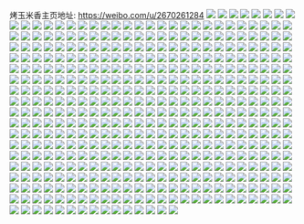 烤玉米香主页地址: https://weibo.com/u/2670261284 
![](https://wx4.sinaimg.cn/mw2000/9f28f424gy1h91xjhv2anj21o02c01ky.jpg) 
![](https://wx4.sinaimg.cn/mw2000/9f28f424gy1h91xjtve6gj20tc134k78.jpg) 
![](https://wx4.sinaimg.cn/mw2000/9f28f424gy1h91xjflfbbj220q2oz7wj.jpg) 
![](https://wx4.sinaimg.cn/mw2000/9f28f424gy1h91xjns1u1j22c0340kjo.jpg) 
![](https://wx4.sinaimg.cn/mw2000/9f28f424gy1h91xk1id2bj22c0340e84.jpg) 
![](https://wx4.sinaimg.cn/mw2000/9f28f424gy1h91xjp91dmj220u2p54qq.jpg) 
![](https://wx4.sinaimg.cn/mw2000/9f28f424gy1h91xjsb0yuj21xp2kye82.jpg) 
![](https://wx4.sinaimg.cn/mw2000/9f28f424gy1h91xjt96psj21n026oe7f.jpg) 
![](https://wx4.sinaimg.cn/mw2000/9f28f424gy1h8n9kxppz9j21yr2y4qv5.jpg) 
![](https://wx4.sinaimg.cn/mw2000/9f28f424gy1h8n9kyua1nj224836c4qq.jpg) 
![](https://wx4.sinaimg.cn/mw2000/9f28f424gy1h8n9l1cjd0j21zr2znqv5.jpg) 
![](https://wx4.sinaimg.cn/mw2000/9f28f424gy1h8n9lysbnnj21zv2zs7wh.jpg) 
![](https://wx4.sinaimg.cn/mw2000/9f28f424gy1h8lybh0qdfj22c0340npf.jpg) 
![](https://wx4.sinaimg.cn/mw2000/9f28f424gy1h8lybo6vigj22zg28lx6r.jpg) 
![](https://wx4.sinaimg.cn/mw2000/9f28f424gy1h8lybmi1a2j22ss23ku0y.jpg) 
![](https://wx4.sinaimg.cn/mw2000/9f28f424gy1h8lybfknlaj22c0340e83.jpg) 
![](https://wx4.sinaimg.cn/mw2000/9f28f424gy1h8lybsr9u3j22c03401l0.jpg) 
![](https://wx4.sinaimg.cn/mw2000/9f28f424gy1h8lybqvx85j21sc2dse82.jpg) 
![](https://wx4.sinaimg.cn/mw2000/9f28f424gy1h8lybl8lzej22c0340e83.jpg) 
![](https://wx4.sinaimg.cn/mw2000/9f28f424gy1h8ly7qz1h1j22c0340npe.jpg) 
![](https://wx4.sinaimg.cn/mw2000/9f28f424gy1h8l0x5le3qj22462tke82.jpg) 
![](https://wx4.sinaimg.cn/mw2000/9f28f424gy1h8l0xa3p9wj22c03404qr.jpg) 
![](https://wx4.sinaimg.cn/mw2000/9f28f424gy1h8l0xdxd3vj22b632w1kz.jpg) 
![](https://wx4.sinaimg.cn/mw2000/9f28f424gy1h8l0xfngthj22v01lyb29.jpg) 
![](https://wx4.sinaimg.cn/mw2000/9f28f424gy1h8l0xpfxhjj22802yob2c.jpg) 
![](https://wx4.sinaimg.cn/mw2000/9f28f424gy1h8l0xvnlxhj227g2xyu0z.jpg) 
![](https://wx4.sinaimg.cn/mw2000/9f28f424gy1h8l0x2xcelj22802yonpg.jpg) 
![](https://wx4.sinaimg.cn/mw2000/9f28f424gy1h80dsbp7kvj224836c7wi.jpg) 
![](https://wx4.sinaimg.cn/mw2000/9f28f424gy1h80dsvuh1nj234v4pbnpg.jpg) 
![](https://wx4.sinaimg.cn/mw2000/9f28f424gy1h80dsrdj8xj22c02c01ky.jpg) 
![](https://wx4.sinaimg.cn/mw2000/9f28f424gy1h7y3mo0ug2j22c03407wn.jpg) 
![](https://wx4.sinaimg.cn/mw2000/9f28f424gy1h7y3mrrq2qj22c0340u0z.jpg) 
![](https://wx4.sinaimg.cn/mw2000/9f28f424gy1h7y3mdvf6tj22c0340kjn.jpg) 
![](https://wx4.sinaimg.cn/mw2000/9f28f424gy1h7y3m9ma2pj22c0340kjq.jpg) 
![](https://wx4.sinaimg.cn/mw2000/9f28f424gy1h7y3m6zi9kj224836ckjl.jpg) 
![](https://wx4.sinaimg.cn/mw2000/9f28f424gy1h7y3mhmgj2j22c0340kjp.jpg) 
![](https://wx4.sinaimg.cn/mw2000/9f28f424gy1h7y3mb0hc1j224836ckjl.jpg) 
![](https://wx4.sinaimg.cn/mw2000/9f28f424gy1h7y3nbeydyj22c03404qu.jpg) 
![](https://wx4.sinaimg.cn/mw2000/9f28f424gy1h7y3m5298vj224836c1is.jpg) 
![](https://wx4.sinaimg.cn/mw2000/9f28f424ly1h7c2odvunij21iy2197wh.jpg) 
![](https://wx4.sinaimg.cn/mw2000/9f28f424ly1h7c2otfkjqj22c0340u11.jpg) 
![](https://wx4.sinaimg.cn/mw2000/9f28f424ly1h7c2pnjltsj225p2vmx6p.jpg) 
![](https://wx4.sinaimg.cn/mw2000/9f28f424ly1h7c2ogu22fj21xl2ksu0x.jpg) 
![](https://wx4.sinaimg.cn/mw2000/9f28f424ly1h7c2pa2sshj22c03404qu.jpg) 
![](https://wx4.sinaimg.cn/mw2000/9f28f424ly1h7c2ow6kwxj21o528y4qp.jpg) 
![](https://wx4.sinaimg.cn/mw2000/9f28f424ly1h7c2pcuudoj21p829mb29.jpg) 
![](https://wx4.sinaimg.cn/mw2000/9f28f424gy1h7agrz4h5oj23402c0npe.jpg) 
![](https://wx4.sinaimg.cn/mw2000/9f28f424gy1h72oghbqrkj20sy0sywkq.jpg) 
![](https://wx4.sinaimg.cn/mw2000/9f28f424gy1h72ofkf68bj22c03407wh.jpg) 
![](https://wx4.sinaimg.cn/mw2000/9f28f424gy1h70gjnijvij22c0340kjo.jpg) 
![](https://wx4.sinaimg.cn/mw2000/9f28f424gy1h70gjkb67sj22442tikjl.jpg) 
![](https://wx4.sinaimg.cn/mw2000/9f28f424gy1h70gjjbe21j22c0340e83.jpg) 
![](https://wx4.sinaimg.cn/mw2000/9f28f424gy1h6xr92i0ifj221j2q17wh.jpg) 
![](https://wx4.sinaimg.cn/mw2000/9f28f424gy1h6xr9501r9j22c03404qq.jpg) 
![](https://wx4.sinaimg.cn/mw2000/9f28f424gy1h6xr9fgjxdj218h1n87vf.jpg) 
![](https://wx4.sinaimg.cn/mw2000/9f28f424gy1h6xr9ectp2j218h1n8x6p.jpg) 
![](https://wx4.sinaimg.cn/mw2000/9f28f424gy1h6xr98ptu9j22c0340npd.jpg) 
![](https://wx4.sinaimg.cn/mw2000/9f28f424gy1h6xr9c4o3xj22c0340hdu.jpg) 
![](https://wx4.sinaimg.cn/mw2000/9f28f424gy1h6xr9ah1snj22c0340kjm.jpg) 
![](https://wx4.sinaimg.cn/mw2000/9f28f424gy1h6xr96x86tj22c03407wj.jpg) 
![](https://wx4.sinaimg.cn/mw2000/9f28f424gy1h6wwvzirfrj22c0340x6r.jpg) 
![](https://wx4.sinaimg.cn/mw2000/9f28f424gy1h6www214hzj22c03404qs.jpg) 
![](https://wx4.sinaimg.cn/mw2000/9f28f424gy1h6wwwbgquvj224l2u4qv8.jpg) 
![](https://wx4.sinaimg.cn/mw2000/9f28f424gy1h6wwwmkcswj22c0340b29.jpg) 
![](https://wx4.sinaimg.cn/mw2000/9f28f424gy1h6wwwq2uzzj22c0340hdv.jpg) 
![](https://wx4.sinaimg.cn/mw2000/9f28f424gy1h6wwwklm31j215o1qi1ja.jpg) 
![](https://wx4.sinaimg.cn/mw2000/9f28f424gy1h6w073r4rij22c02c0npd.jpg) 
![](https://wx4.sinaimg.cn/mw2000/9f28f424gy1h6w071r18pj21xr1xr1kx.jpg) 
![](https://wx4.sinaimg.cn/mw2000/9f28f424gy1h6omvx7xp9j22c03407wj.jpg) 
![](https://wx4.sinaimg.cn/mw2000/9f28f424gy1h6omunzlk4j22c0340x6q.jpg) 
![](https://wx4.sinaimg.cn/mw2000/9f28f424gy1h6omvvleafj22c03407wi.jpg) 
![](https://wx4.sinaimg.cn/mw2000/9f28f424gy1h6omukr12kj21nf2b6kjl.jpg) 
![](https://wx4.sinaimg.cn/mw2000/9f28f424gy1h6omup1ne6j23402c0x6p.jpg) 
![](https://wx4.sinaimg.cn/mw2000/9f28f424gy1h6omuml1okj21o0280e82.jpg) 
![](https://wx4.sinaimg.cn/mw2000/9f28f424gy1h6omvzhu3aj22c0340b2d.jpg) 
![](https://wx4.sinaimg.cn/mw2000/9f28f424gy1h6omw2bmgcj22c0340hdv.jpg) 
![](https://wx4.sinaimg.cn/mw2000/9f28f424gy1h6omxlswctj22c0340qv5.jpg) 
![](https://wx4.sinaimg.cn/mw2000/9f28f424gy1h6olyjgkppj22c03404qq.jpg) 
![](https://wx4.sinaimg.cn/mw2000/9f28f424gy1h6olykmynsj23402c0x6p.jpg) 
![](https://wx4.sinaimg.cn/mw2000/9f28f424gy1h6olzhpmjmj22c034047z.jpg) 
![](https://wx4.sinaimg.cn/mw2000/9f28f424gy1h6olysymr0j22c0340b29.jpg) 
![](https://wx4.sinaimg.cn/mw2000/9f28f424gy1h6olyxkltqj23402c0x6r.jpg) 
![](https://wx4.sinaimg.cn/mw2000/9f28f424gy1h6olylora5j22og1sg7wh.jpg) 
![](https://wx4.sinaimg.cn/mw2000/9f28f424gy1h6olzdqi8aj22c0340duq.jpg) 
![](https://wx4.sinaimg.cn/mw2000/9f28f424gy1h6olz50iuzj22c0340kjm.jpg) 
![](https://wx4.sinaimg.cn/mw2000/9f28f424gy1h6om01836lj22c0340npd.jpg) 
![](https://wx4.sinaimg.cn/mw2000/9f28f424gy1h6olyzzktbj22c0340npe.jpg) 
![](https://wx4.sinaimg.cn/mw2000/9f28f424gy1h6olz76jtkj22c0340kjm.jpg) 
![](https://wx4.sinaimg.cn/mw2000/9f28f424gy1h6olz9cp6zj22c0340u0y.jpg) 
![](https://wx4.sinaimg.cn/mw2000/9f28f424gy1h6olyi5xarj22pj20anpd.jpg) 
![](https://wx4.sinaimg.cn/mw2000/9f28f424gy1h6olz2oj2oj22c0340kjm.jpg) 
![](https://wx4.sinaimg.cn/mw2000/9f28f424gy1h6olzbkmx8j22c0340npe.jpg) 
![](https://wx4.sinaimg.cn/mw2000/9f28f424gy1h6olzfik5ij21sc2ds4hw.jpg) 
![](https://wx4.sinaimg.cn/mw2000/9f28f424gy1h6ojnqakd8j224s2udnpe.jpg) 
![](https://wx4.sinaimg.cn/mw2000/9f28f424gy1h6ojno2cpzj22c0340kjm.jpg) 
![](https://wx4.sinaimg.cn/mw2000/9f28f424gy1h6ojnsi6rtj22c0340qv6.jpg) 
![](https://wx4.sinaimg.cn/mw2000/9f28f424gy1h6ojnuoymij22c0340npd.jpg) 
![](https://wx4.sinaimg.cn/mw2000/9f28f424gy1h6ofhuqf2xj22c0340e85.jpg) 
![](https://wx4.sinaimg.cn/mw2000/9f28f424gy1h6ofhxo9fwj22c0340e85.jpg) 
![](https://wx4.sinaimg.cn/mw2000/9f28f424gy1h6ofhzj99gj22012o17wk.jpg) 
![](https://wx4.sinaimg.cn/mw2000/9f28f424gy1h6ofhrh5igj21ok28qhdu.jpg) 
![](https://wx4.sinaimg.cn/mw2000/9f28f424gy1h6ofhgqjugj2295307nmu.jpg) 
![](https://wx4.sinaimg.cn/mw2000/9f28f424gy1h6ofhdzo9mj21ry1rywr4.jpg) 
![](https://wx4.sinaimg.cn/mw2000/9f28f424gy1h6ofhjjh4jj22na1x8qv6.jpg) 
![](https://wx4.sinaimg.cn/mw2000/9f28f424gy1h6ofhmnentj22c0340npf.jpg) 
![](https://wx4.sinaimg.cn/mw2000/9f28f424gy1h6ofhpjbyvj22c0340b2b.jpg) 
![](https://wx4.sinaimg.cn/mw2000/9f28f424gy1h6mfbob0z2j22c0340e85.jpg) 
![](https://wx4.sinaimg.cn/mw2000/9f28f424gy1h6mfbxvwrtj22312s1nlw.jpg) 
![](https://wx4.sinaimg.cn/mw2000/9f28f424gy1h6mfbw2izoj22362s8qv6.jpg) 
![](https://wx4.sinaimg.cn/mw2000/9f28f424gy1h6mfc7snk0j22c0340b2b.jpg) 
![](https://wx4.sinaimg.cn/mw2000/9f28f424gy1h6mfcifro2j21ya2lqe81.jpg) 
![](https://wx4.sinaimg.cn/mw2000/9f28f424gy1h6mfbjygrbj22c0340hdt.jpg) 
![](https://wx4.sinaimg.cn/mw2000/9f28f424gy1h6mfcg1q1lj21qk2begs3.jpg) 
![](https://wx4.sinaimg.cn/mw2000/9f28f424gy1h6mfc11uqsj22c0340npd.jpg) 
![](https://wx4.sinaimg.cn/mw2000/9f28f424gy1h6mfbr7tv1j22c03407wj.jpg) 
![](https://wx4.sinaimg.cn/mw2000/9f28f424gy1h6mfc97pbcj21mq26a1c1.jpg) 
![](https://wx4.sinaimg.cn/mw2000/9f28f424gy1h6mfbu3d11j22c0340npf.jpg) 
![](https://wx4.sinaimg.cn/mw2000/9f28f424gy1h6mfc4ezvvj22c0340b2c.jpg) 
![](https://wx4.sinaimg.cn/mw2000/9f28f424gy1h6mfcelwkqj22c0340hdw.jpg) 
![](https://wx4.sinaimg.cn/mw2000/9f28f424gy1h5eukhkij6j22c0340qv7.jpg) 
![](https://wx4.sinaimg.cn/mw2000/9f28f424gy1h5eukb0dt7j22c02c0npe.jpg) 
![](https://wx4.sinaimg.cn/mw2000/9f28f424gy1h5eukfsrwqj22c0340npg.jpg) 
![](https://wx4.sinaimg.cn/mw2000/9f28f424gy1h5eukc84a4j22c0340x6p.jpg) 
![](https://wx4.sinaimg.cn/mw2000/9f28f424gy1h5eukjgdibj22c0340b2c.jpg) 
![](https://wx4.sinaimg.cn/mw2000/9f28f424gy1h5eukpj5mzj215o1qix44.jpg) 
![](https://wx4.sinaimg.cn/mw2000/9f28f424gy1h52vto8kmlj20zz0zzk9i.jpg) 
![](https://wx4.sinaimg.cn/mw2000/9f28f424gy1h52vtplxgnj20t70t7dva.jpg) 
![](https://wx4.sinaimg.cn/mw2000/9f28f424gy1h52vu0zxpdj20sn0snwsc.jpg) 
![](https://wx4.sinaimg.cn/mw2000/9f28f424gy1h52vtmzdvqj20sb0sbjyt.jpg) 
![](https://wx4.sinaimg.cn/mw2000/9f28f424gy1h52vtqr8pcj20t20t2ti0.jpg) 
![](https://wx4.sinaimg.cn/mw2000/9f28f424gy1h52vts0n0zj20sj0sj4ax.jpg) 
![](https://wx4.sinaimg.cn/mw2000/9f28f424gy1h52vttagioj20td0td4dj.jpg) 
![](https://wx4.sinaimg.cn/mw2000/9f28f424gy1h52vtud6nvj20t50t5qi1.jpg) 
![](https://wx4.sinaimg.cn/mw2000/9f28f424gy1h52vtvks0tj20sm0smtgl.jpg) 
![](https://wx4.sinaimg.cn/mw2000/9f28f424gy1h52vtxb1daj20sq0sq4c9.jpg) 
![](https://wx4.sinaimg.cn/mw2000/9f28f424gy1h52vty9g8rj20s10s1qbx.jpg) 
![](https://wx4.sinaimg.cn/mw2000/9f28f424gy1h52vtziw1lj20tc0tcwph.jpg) 
![](https://wx4.sinaimg.cn/mw2000/9f28f424gy1h52vu283elj20s80s8477.jpg) 
![](https://wx4.sinaimg.cn/mw2000/9f28f424gy1h52vuczs3qj20mi0mijyn.jpg) 
![](https://wx4.sinaimg.cn/mw2000/9f28f424gy1h40whhnr0hj21o02804qr.jpg) 
![](https://wx4.sinaimg.cn/mw2000/9f28f424gy1h3lp7vqrewj22c0340npe.jpg) 
![](https://wx4.sinaimg.cn/mw2000/9f28f424gy1h3lp7t16ykj22c0340e82.jpg) 
![](https://wx4.sinaimg.cn/mw2000/9f28f424gy1h3lp7rpwjxj22c0340b2a.jpg) 
![](https://wx4.sinaimg.cn/mw2000/9f28f424gy1h3lp7u522sj22c0340x6p.jpg) 
![](https://wx4.sinaimg.cn/mw2000/9f28f424gy1h3g8v35vsrj22c0340qv9.jpg) 
![](https://wx4.sinaimg.cn/mw2000/9f28f424gy1h3g8v0hfl0j22c02c07wi.jpg) 
![](https://wx4.sinaimg.cn/mw2000/9f28f424gy1h3g8v579etj22c02c0qv6.jpg) 
![](https://wx4.sinaimg.cn/mw2000/9f28f424gy1h39clf1y8uj22c0340b2a.jpg) 
![](https://wx4.sinaimg.cn/mw2000/9f28f424gy1h39clhdwyzj22c03407wi.jpg) 
![](https://wx4.sinaimg.cn/mw2000/9f28f424gy1h39cljss2bj22c03407wi.jpg) 
![](https://wx4.sinaimg.cn/mw2000/9f28f424gy1h39clfuz6zj23402c0kjl.jpg) 
![](https://wx4.sinaimg.cn/mw2000/9f28f424gy1h39cle0y5qj22c0340b29.jpg) 
![](https://wx4.sinaimg.cn/mw2000/9f28f424gy1h39cll8s2pj222o340b29.jpg) 
![](https://wx4.sinaimg.cn/mw2000/9f28f424gy1h36yclasjcj21vk2i2qv5.jpg) 
![](https://wx4.sinaimg.cn/mw2000/9f28f424gy1h36yd7f61zj22c0340u0x.jpg) 
![](https://wx4.sinaimg.cn/mw2000/9f28f424gy1h36y9fefwkj22c033v7wj.jpg) 
![](https://wx4.sinaimg.cn/mw2000/9f28f424gy1h34kevmus2j21o0280npd.jpg) 
![](https://wx4.sinaimg.cn/mw2000/9f28f424gy1h34kndi0toj21o01o0hdt.jpg) 
![](https://wx4.sinaimg.cn/mw2000/9f28f424gy1h34kdsaqmvj22c0340qv9.jpg) 
![](https://wx4.sinaimg.cn/mw2000/9f28f424gy1h2u441gilvj21810osgvz.jpg) 
![](https://wx4.sinaimg.cn/mw2000/9f28f424gy1h2u465ytbrj20qv0qvk0c.jpg) 
![](https://wx4.sinaimg.cn/mw2000/9f28f424gy1h2u466p33nj20tj13endp.jpg) 
![](https://wx4.sinaimg.cn/mw2000/9f28f424gy1h2u465h8knj20m60tkqb7.jpg) 
![](https://wx4.sinaimg.cn/mw2000/9f28f424gy1h2u4676nwqj20si1214bf.jpg) 
![](https://wx4.sinaimg.cn/mw2000/9f28f424gy1h2u467sycdj20tp0tpn46.jpg) 
![](https://wx4.sinaimg.cn/mw2000/9f28f424gy1h2u447d0edj22c03407wh.jpg) 
![](https://wx4.sinaimg.cn/mw2000/9f28f424gy1h2u468bijoj20pz0pz481.jpg) 
![](https://wx4.sinaimg.cn/mw2000/9f28f424gy1h2u46zn6y6j22c02c01ky.jpg) 
![](https://wx4.sinaimg.cn/mw2000/9f28f424gy1h2mtixtvimj22c03401kz.jpg) 
![](https://wx4.sinaimg.cn/mw2000/9f28f424gy1h2mtivz1l4j22c03404qq.jpg) 
![](https://wx4.sinaimg.cn/mw2000/9f28f424gy1h2mtiz7795j22c0340b2a.jpg) 
![](https://wx4.sinaimg.cn/mw2000/9f28f424gy1h2mtj03p6tj22c0340b29.jpg) 
![](https://wx4.sinaimg.cn/mw2000/9f28f424gy1h2mtj3ku53j20m20tfdko.jpg) 
![](https://wx4.sinaimg.cn/mw2000/9f28f424gy1h2mtkgzul9j21tt2frhdt.jpg) 
![](https://wx4.sinaimg.cn/mw2000/9f28f424gy1h1xvuh4he3j20lm0lmtfw.jpg) 
![](https://wx4.sinaimg.cn/mw2000/9f28f424gy1h1viiizxsmj22c03404qt.jpg) 
![](https://wx4.sinaimg.cn/mw2000/9f28f424gy1h1viivl1xhj20u00u0q53.jpg) 
![](https://wx4.sinaimg.cn/mw2000/9f28f424gy1h1tb2xijqwj20tm0tm7hn.jpg) 
![](https://wx4.sinaimg.cn/mw2000/9f28f424gy1h1tb2ws126j20sv0sv15q.jpg) 
![](https://wx4.sinaimg.cn/mw2000/9f28f424gy1h1tb2y9qbkj20sz0sznca.jpg) 
![](https://wx4.sinaimg.cn/mw2000/9f28f424gy1h1jrrab7jlj22c03407wl.jpg) 
![](https://wx4.sinaimg.cn/mw2000/9f28f424gy1h1jrrcvderj22c0340x6t.jpg) 
![](https://wx4.sinaimg.cn/mw2000/9f28f424gy1h1amchxyn3j22c0340hdt.jpg) 
![](https://wx4.sinaimg.cn/mw2000/9f28f424ly1h08c1qbljxj20tu0tuh45.jpg) 
![](https://wx4.sinaimg.cn/mw2000/9f28f424ly1gzlbi1qw6pj20wi0win05.jpg) 
![](https://wx4.sinaimg.cn/mw2000/9f28f424ly1gzlbi2ax5yj21yc0widmg.jpg) 
![](https://wx4.sinaimg.cn/mw2000/9f28f424ly1gzlbi4jfmjj21yc0winhl.jpg) 
![](https://wx4.sinaimg.cn/mw2000/9f28f424ly1gzl9xxrn44j22241nb7wh.jpg) 
![](https://wx4.sinaimg.cn/mw2000/9f28f424gy1gz9s2qitt7j2280280npe.jpg) 
![](https://wx4.sinaimg.cn/mw2000/9f28f424gy1gz9s2ojmrpj22c02c0x6p.jpg) 
![](https://wx4.sinaimg.cn/mw2000/9f28f424ly1gygs4eoiyaj22ps1j0hdv.jpg) 
![](https://wx4.sinaimg.cn/mw2000/9f28f424ly1gygs41ey6fj22c03404qq.jpg) 
![](https://wx4.sinaimg.cn/mw2000/9f28f424ly1gygs42oradj22242qu7wi.jpg) 
![](https://wx4.sinaimg.cn/mw2000/9f28f424ly1gygs3zgnwbj22c02c0x6p.jpg) 
![](https://wx4.sinaimg.cn/mw2000/9f28f424ly1gygs461vbpj22c0340kjm.jpg) 
![](https://wx4.sinaimg.cn/mw2000/9f28f424ly1gygs49gipxj22c0340b2b.jpg) 
![](https://wx4.sinaimg.cn/mw2000/9f28f424ly1gygs4c95y2j22802you0z.jpg) 
![](https://wx4.sinaimg.cn/mw2000/9f28f424ly1gygs43riohj22c02c0e81.jpg) 
![](https://wx4.sinaimg.cn/mw2000/9f28f424ly1gygs47rarzj22c0340e83.jpg) 
![](https://wx4.sinaimg.cn/mw2000/9f28f424ly1gygs3x71pzj23402c0npd.jpg) 
![](https://wx4.sinaimg.cn/mw2000/9f28f424ly1gygs4i1ns2j22c02c01l0.jpg) 
![](https://wx4.sinaimg.cn/mw2000/9f28f424ly1gygs8j82s1j22c02c0kjm.jpg) 
![](https://wx4.sinaimg.cn/mw2000/9f28f424gy1gyenpxg415j22c02c0u0x.jpg) 
![](https://wx4.sinaimg.cn/mw2000/9f28f424gy1gy5gxscqsfj21zu1zu7wh.jpg) 
![](https://wx4.sinaimg.cn/mw2000/9f28f424gy1gy0b9ycflzj22c0340x6r.jpg) 
![](https://wx4.sinaimg.cn/mw2000/9f28f424gy1gy0b9zrxvhj22c0340x6p.jpg) 
![](https://wx4.sinaimg.cn/mw2000/9f28f424gy1gy0ba2h1hnj22c03407wi.jpg) 
![](https://wx4.sinaimg.cn/mw2000/9f28f424gy1gy0ba1a7vkj22c0340u0y.jpg) 
![](https://wx4.sinaimg.cn/mw2000/9f28f424gy1gy0ba4878qj22c0340x6p.jpg) 
![](https://wx4.sinaimg.cn/mw2000/9f28f424gy1gy0bagt6nlj21z42muqv6.jpg) 
![](https://wx4.sinaimg.cn/mw2000/9f28f424gy1gxw56gfjzgj22c02c0e82.jpg) 
![](https://wx4.sinaimg.cn/mw2000/9f28f424gy1gxw56jyn2lj22c02c0b2a.jpg) 
![](https://wx4.sinaimg.cn/mw2000/9f28f424gy1gxnwp93pm9j22c0340b2b.jpg) 
![](https://wx4.sinaimg.cn/mw2000/9f28f424gy1gxnwp75p5tj22c02c0npe.jpg) 
![](https://wx4.sinaimg.cn/mw2000/9f28f424gy1gxnwp5v4uej22c0340hdv.jpg) 
![](https://wx4.sinaimg.cn/mw2000/9f28f424gy1gxnwpg1pk3j22c0340qv7.jpg) 
![](https://wx4.sinaimg.cn/mw2000/9f28f424gy1gxnwphg32vj220p2oxnpe.jpg) 
![](https://wx4.sinaimg.cn/mw2000/9f28f424gy1gxo128z34kj22c0340qv6.jpg) 
![](https://wx4.sinaimg.cn/mw2000/9f28f424gy1gxo12an9mcj22c03401ky.jpg) 
![](https://wx4.sinaimg.cn/mw2000/9f28f424gy1gxg3l4pgrij21tg2fau0x.jpg) 
![](https://wx4.sinaimg.cn/mw2000/9f28f424gy1gxg3lxpgxaj21fa1zre31.jpg) 
![](https://wx4.sinaimg.cn/mw2000/9f28f424gy1gxg3o3w5frj20m30th7hn.jpg) 
![](https://wx4.sinaimg.cn/mw2000/9f28f424gy1gxg3labd30j22c0340x6r.jpg) 
![](https://wx4.sinaimg.cn/mw2000/9f28f424gy1gxg3lemggqj22c03407wj.jpg) 
![](https://wx4.sinaimg.cn/mw2000/9f28f424gy1gxg3n2xingj22c0340b2b.jpg) 
![](https://wx4.sinaimg.cn/mw2000/9f28f424gy1gxg3n6dmz1j225p2une82.jpg) 
![](https://wx4.sinaimg.cn/mw2000/9f28f424gy1gwyktbz70xj21ng279qv5.jpg) 
![](https://wx4.sinaimg.cn/mw2000/9f28f424gy1gwyktehwkcj21wk2jfkjm.jpg) 
![](https://wx4.sinaimg.cn/mw2000/9f28f424gy1gwyktgnoo3j22c0340u0z.jpg) 
![](https://wx4.sinaimg.cn/mw2000/9f28f424gy1gwykthmk57j21rx2d87wh.jpg) 
![](https://wx4.sinaimg.cn/mw2000/9f28f424gy1gwykti6hqsj216g1kmwn5.jpg) 
![](https://wx4.sinaimg.cn/mw2000/9f28f424gy1gw2wmreh8lj2186186apl.jpg) 
![](https://wx4.sinaimg.cn/mw2000/9f28f424gy1gw2wmquv87j21go1gotsz.jpg) 
![](https://wx4.sinaimg.cn/mw2000/002UI8Woly1gvrffxr7lmj62c0340x6p02.jpg) 
![](https://wx4.sinaimg.cn/mw2000/9f28f424gy1gtu1uvgncfj222o3401kz.jpg) 
![](https://wx4.sinaimg.cn/mw2000/9f28f424gy1gtu1v2ki6qj222o3034qr.jpg) 
![](https://wx4.sinaimg.cn/mw2000/9f28f424gy1gtu1uy6rq6j222o340qv6.jpg) 
![](https://wx4.sinaimg.cn/mw2000/9f28f424gy1gtu1v0z4hcj222o340hdw.jpg) 
![](https://wx4.sinaimg.cn/mw2000/9f28f424gy1gtu1ut7ilgj21os2j6e82.jpg) 
![](https://wx4.sinaimg.cn/mw2000/9f28f424gy1gtu1ur1vwuj222o340u0z.jpg) 
![](https://wx4.sinaimg.cn/mw2000/9f28f424gy1gtnf304eocj20wi0win42.jpg) 
![](https://wx4.sinaimg.cn/mw2000/9f28f424gy1gtksqv75onj218g1uoqv5.jpg) 
![](https://wx4.sinaimg.cn/mw2000/9f28f424gy1gtksqy3sryj218g1uo4qp.jpg) 
![](https://wx4.sinaimg.cn/mw2000/9f28f424gy1gtksquj73nj218g1uo1kx.jpg) 
![](https://wx4.sinaimg.cn/mw2000/9f28f424gy1gtksqxjwfcj218g1uohdt.jpg) 
![](https://wx4.sinaimg.cn/mw2000/9f28f424gy1gtksqwz3glj218g1uob29.jpg) 
![](https://wx4.sinaimg.cn/mw2000/9f28f424gy1gssf8ih5ufj21lq24zwu8.jpg) 
![](https://wx4.sinaimg.cn/mw2000/9f28f424gy1gssf8omq31j22c0340npe.jpg) 
![](https://wx4.sinaimg.cn/mw2000/9f28f424gy1gssf8jd2vmj21hj21ihbt.jpg) 
![](https://wx4.sinaimg.cn/mw2000/9f28f424gy1gssf8pkdyjj21y42lh7wi.jpg) 
![](https://wx4.sinaimg.cn/mw2000/9f28f424gy1gssf8m6beaj22c0340kjm.jpg) 
![](https://wx4.sinaimg.cn/mw2000/9f28f424gy1gssf8qfuesj21xk2kq4qq.jpg) 
![](https://wx4.sinaimg.cn/mw2000/9f28f424gy1gssf8sevnhj225v2vtnpe.jpg) 
![](https://wx4.sinaimg.cn/mw2000/9f28f424gy1gssffnozacj20mi0u0n16.jpg) 
![](https://wx4.sinaimg.cn/mw2000/9f28f424gy1gssf8rcheij22752xj7wi.jpg) 
![](https://wx4.sinaimg.cn/mw2000/9f28f424gy1gssf9hgmyjj22c0340kjm.jpg) 
![](https://wx4.sinaimg.cn/mw2000/9f28f424gy1gssfa36czgj229p2x01kz.jpg) 
![](https://wx4.sinaimg.cn/mw2000/9f28f424gy1gsgqvhhniej2280280kjl.jpg) 
![](https://wx4.sinaimg.cn/mw2000/9f28f424gy1gsgqvbpannj22802yonpd.jpg) 
![](https://wx4.sinaimg.cn/mw2000/9f28f424gy1gsgqvljw0dj2280280npd.jpg) 
![](https://wx4.sinaimg.cn/mw2000/9f28f424gy1gsgqvso9fwj22802u4b2a.jpg) 
![](https://wx4.sinaimg.cn/mw2000/9f28f424gy1gpv6n9gu3oj2280280u0y.jpg) 
![](https://wx4.sinaimg.cn/mw2000/9f28f424gy1gpv6navxa8j22c0340u0y.jpg) 
![](https://wx4.sinaimg.cn/mw2000/9f28f424gy1gpqfjm81lbj22c031ze81.jpg) 
![](https://wx4.sinaimg.cn/mw2000/9f28f424gy1gpcnuadqngj20bl0fcgts.jpg) 
![](https://wx4.sinaimg.cn/mw2000/9f28f424gy1gpcnubo2rzj20tu0tu7wh.jpg) 
![](https://wx4.sinaimg.cn/mw2000/9f28f424gy1gpcnu9ri7dj20mi0u07wh.jpg) 
![](https://wx4.sinaimg.cn/mw2000/9f28f424gy1gpcnucitkoj20mi0u01kx.jpg) 
![](https://wx4.sinaimg.cn/mw2000/9f28f424gy1gp96xl34p6j22c0340npj.jpg) 
![](https://wx4.sinaimg.cn/mw2000/9f28f424gy1gp96wp74gej22c0340e8a.jpg) 
![](https://wx4.sinaimg.cn/mw2000/9f28f424gy1gp96ws5cqej22c0340x6u.jpg) 
![](https://wx4.sinaimg.cn/mw2000/9f28f424gy1gp96wuzsoij22c03404qu.jpg) 
![](https://wx4.sinaimg.cn/mw2000/9f28f424gy1gp96wmaatoj22c0340x75.jpg) 
![](https://wx4.sinaimg.cn/mw2000/9f28f424gy1gp9709h4t3j22c0340he7.jpg) 
![](https://wx4.sinaimg.cn/mw2000/9f28f424gy1gp970btsuaj22252p4kjq.jpg) 
![](https://wx4.sinaimg.cn/mw2000/9f28f424gy1gp9705iy54j22c0340nph.jpg) 
![](https://wx4.sinaimg.cn/mw2000/9f28f424gy1gp96wxnlmpj22c0340kjs.jpg) 
![](https://wx4.sinaimg.cn/mw2000/9f28f424gy1gogbn2sq88j20u0190466.jpg) 
![](https://wx4.sinaimg.cn/mw2000/9f28f424gy1gogbn366ehj20u0140n30.jpg) 
![](https://wx4.sinaimg.cn/mw2000/9f28f424gy1gogbn2ctbcj20u01407a0.jpg) 
![](https://wx4.sinaimg.cn/mw2000/9f28f424gy1gmjyy30c74j22yo2yo1l0.jpg) 
![](https://wx4.sinaimg.cn/mw2000/9f28f424gy1gmjz2j2wwvj22c02c0npd.jpg) 
![](https://wx4.sinaimg.cn/mw2000/9f28f424gy1gmjz2ke7w7j22c02c0e82.jpg) 
![](https://wx4.sinaimg.cn/mw2000/9f28f424gy1gmjz351liaj221b21bhdt.jpg) 
![](https://wx4.sinaimg.cn/mw2000/9f28f424ly1gmiu27bx9ij21k21jcwp6.jpg) 
![](https://wx4.sinaimg.cn/mw2000/9f28f424gy1glhwenalgfj20u0140jx5.jpg) 
![](https://wx4.sinaimg.cn/mw2000/9f28f424gy1glhwelongmj20u00u041l.jpg) 
![](https://wx4.sinaimg.cn/mw2000/9f28f424gy1glhwenm1k3j20u0140n6x.jpg) 
![](https://wx4.sinaimg.cn/mw2000/9f28f424gy1glhweo044kj20u0140guf.jpg) 
![](https://wx4.sinaimg.cn/mw2000/9f28f424gy1gldsofbzhgj22801oshdt.jpg) 
![](https://wx4.sinaimg.cn/mw2000/9f28f424gy1gkunvuvz58j22802yox6r.jpg) 
![](https://wx4.sinaimg.cn/mw2000/9f28f424gy1gkuq5812hbj22802z6u11.jpg) 
![](https://wx4.sinaimg.cn/mw2000/9f28f424gy1gkunx0bjdnj22802yonpg.jpg) 
![](https://wx4.sinaimg.cn/mw2000/9f28f424gy1gkunxsdrubj22802yonpg.jpg) 
![](https://wx4.sinaimg.cn/mw2000/9f28f424gy1gkunyf1jy6j225f2qs4qs.jpg) 
![](https://wx4.sinaimg.cn/mw2000/9f28f424gy1gkuq54rr8vj22802yo7wk.jpg) 
![](https://wx4.sinaimg.cn/mw2000/9f28f424gy1gkmt6mmzvhj22c02c0e2k.jpg) 
![](https://wx4.sinaimg.cn/mw2000/9f28f424gy1gkmt6oiy3fj22c0340npe.jpg) 
![](https://wx4.sinaimg.cn/mw2000/9f28f424gy1gkmt6q5kfmj22c02c01c2.jpg) 
![](https://wx4.sinaimg.cn/mw2000/9f28f424gy1gkmt6snzroj22c0340x6q.jpg) 
![](https://wx4.sinaimg.cn/mw2000/9f28f424gy1gkmt6ufksuj22c02c07wh.jpg) 
![](https://wx4.sinaimg.cn/mw2000/9f28f424gy1gkmt6wapv6j22c0340kjm.jpg) 
![](https://wx4.sinaimg.cn/mw2000/9f28f424gy1gkmt6z8qinj23402c0u12.jpg) 
![](https://wx4.sinaimg.cn/mw2000/9f28f424gy1gkmt729qhjj23402c04qv.jpg) 
![](https://wx4.sinaimg.cn/mw2000/9f28f424gy1gkmt77mcngj23402c07wn.jpg) 
![](https://wx4.sinaimg.cn/mw2000/9f28f424gy1gkmt79oc5dj22c02c0b29.jpg) 
![](https://wx4.sinaimg.cn/mw2000/9f28f424gy1gkmt7eo4y4j22c02c0hdt.jpg) 
![](https://wx4.sinaimg.cn/mw2000/9f28f424gy1gkmt7gisrrj22c02c01kx.jpg) 
![](https://wx4.sinaimg.cn/mw2000/9f28f424gy1gba85s0l8nj22c02c04qp.jpg) 
![](https://wx4.sinaimg.cn/mw2000/9f28f424gy1gba85tspzbj22c02c07wh.jpg) 
![](https://wx4.sinaimg.cn/mw2000/9f28f424gy1gba85vh21gj22c02c0x64.jpg) 
![](https://wx4.sinaimg.cn/mw2000/9f28f424gy1gba85wv8vvj22c02c0qoo.jpg) 
![](https://wx4.sinaimg.cn/mw2000/9f28f424gy1gb21z02tzmj20u00u0jxh.jpg) 
![](https://wx4.sinaimg.cn/mw2000/9f28f424gy1gakn67cir8j22c02c0npe.jpg) 
![](https://wx4.sinaimg.cn/mw2000/9f28f424gy1gakn5z1phmj23402c0qv6.jpg) 
![](https://wx4.sinaimg.cn/mw2000/9f28f424gy1g9xm7aa1dij22a432shdu.jpg) 
![](https://wx4.sinaimg.cn/mw2000/9f28f424gy1g9xj8h4gsuj226l2wthdt.jpg) 
![](https://wx4.sinaimg.cn/mw2000/9f28f424gy1g9xj8is7ojj22c030sb2a.jpg) 
![](https://wx4.sinaimg.cn/mw2000/9f28f424gy1g9xj8fp24nj22c0340qv5.jpg) 
![](https://wx4.sinaimg.cn/mw2000/9f28f424gy1g9xj8k94kpj22bz2mjnpd.jpg) 
![](https://wx4.sinaimg.cn/mw2000/9f28f424gy1g98cqmedjtj21310rhk24.jpg) 
![](https://wx4.sinaimg.cn/mw2000/9f28f424gy1g98cqq4zx6j22ds1scqv5.jpg) 
![](https://wx4.sinaimg.cn/mw2000/9f28f424gy1g98cqn8enfj20rs15odwp.jpg) 
![](https://wx4.sinaimg.cn/mw2000/9f28f424gy1g8wj21lstjj22c02c0av8.jpg) 
![](https://wx4.sinaimg.cn/mw2000/9f28f424gy1g8wj20e20jj22c02c0tqe.jpg) 
![](https://wx4.sinaimg.cn/mw2000/9f28f424gy1g81g4let76j20u00u011f.jpg) 
![](https://wx4.sinaimg.cn/mw2000/9f28f424gy1g7t7tyeuwmj20rs105gui.jpg) 
![](https://wx4.sinaimg.cn/mw2000/9f28f424gy1g7t7tznyw1j22972bhe6v.jpg) 
![](https://wx4.sinaimg.cn/mw2000/9f28f424gy1g7t7u0ctozj23402c0h70.jpg) 
![](https://wx4.sinaimg.cn/mw2000/9f28f424gy1g7t7tyxqicj20rs15sh1y.jpg) 
![](https://wx4.sinaimg.cn/mw2000/9f28f424ly1g7md7dexmdj20rs1qn4i9.jpg) 
![](https://wx4.sinaimg.cn/mw2000/9f28f424gy1g7l8rmljguj21sg1sg4qp.jpg) 
![](https://wx4.sinaimg.cn/mw2000/9f28f424gy1g7l8rl4nz3j22a82a7hdt.jpg) 
![](https://wx4.sinaimg.cn/mw2000/9f28f424gy1g7l8rnkekij22c02c0qv5.jpg) 
![](https://wx4.sinaimg.cn/mw2000/9f28f424gy1g7l8rorrr2j22c0340e82.jpg) 
![](https://wx4.sinaimg.cn/mw2000/9f28f424ly1g77ak9ae4qj20u00u07mr.jpg) 
![](https://wx4.sinaimg.cn/mw2000/9f28f424ly1g72s3yh6vjj215e0u0qb5.jpg) 
![](https://wx4.sinaimg.cn/mw2000/9f28f424ly1g72s3yxomoj21kv0u0zte.jpg) 
![](https://wx4.sinaimg.cn/mw2000/9f28f424gy1g6umd8ntkbj20rs1rgtz8.jpg) 
![](https://wx4.sinaimg.cn/mw2000/9f28f424gy1g6umd9a1ooj20rs1hr1kx.jpg) 
![](https://wx4.sinaimg.cn/mw2000/9f28f424gy1g6umda3qj6j20rs1jk1kx.jpg) 
![](https://wx4.sinaimg.cn/mw2000/9f28f424gy1g6umdaol29j20rs1krtze.jpg) 
![](https://wx4.sinaimg.cn/mw2000/9f28f424gy1g6umd81ysqj20rs1jk7wh.jpg) 
![](https://wx4.sinaimg.cn/mw2000/9f28f424gy1g6umdc1tkkj227u1o0kjm.jpg) 
![](https://wx4.sinaimg.cn/mw2000/9f28f424gy1g6r2ave8jaj20u00u07lt.jpg) 
![](https://wx4.sinaimg.cn/mw2000/9f28f424gy1g6o0y9bl0fj20u00u0kcf.jpg) 
![](https://wx4.sinaimg.cn/mw2000/9f28f424gy1g6fk7zqr13j23402c0e81.jpg) 
![](https://wx4.sinaimg.cn/mw2000/9f28f424gy1g60pnfel5zj21o01o01h8.jpg) 
![](https://wx4.sinaimg.cn/mw2000/9f28f424gy1g5v08eru7wj21fy1fywtm.jpg) 
![](https://wx4.sinaimg.cn/mw2000/9f28f424ly1g5kbj7qa3uj22c02c0tu7.jpg) 
![](https://wx4.sinaimg.cn/mw2000/9f28f424gy1g5ejydg2yaj20u00u0grp.jpg) 
![](https://wx4.sinaimg.cn/mw2000/9f28f424gy1g5ejyq4fo2j20u00u0n2e.jpg) 
![](https://wx4.sinaimg.cn/mw2000/9f28f424gy1g52w11jl3uj21o027uhdu.jpg) 
![](https://wx4.sinaimg.cn/mw2000/9f28f424gy1g4sqyvairwj22c02c0b2b.jpg) 
![](https://wx4.sinaimg.cn/mw2000/9f28f424gy1g4sqywu2svj22c02c0u0x.jpg) 
![](https://wx4.sinaimg.cn/mw2000/9f28f424gy1g4sqyy3raqj22c02c0kjl.jpg) 
![](https://wx4.sinaimg.cn/mw2000/9f28f424gy1g4sqyt9sp6j22c02c04qq.jpg) 
![](https://wx4.sinaimg.cn/mw2000/9f28f424gy1g4sqyzi82zj226z26zx6p.jpg) 
![](https://wx4.sinaimg.cn/mw2000/9f28f424gy1g4sqz0wdw2j22c02c0npd.jpg) 
![](https://wx4.sinaimg.cn/mw2000/9f28f424gy1g4sqzxavy5j22c02c0b29.jpg) 
![](https://wx4.sinaimg.cn/mw2000/9f28f424gy1g4sqzzp4f1j22c02c0kjl.jpg) 
![](https://wx4.sinaimg.cn/mw2000/9f28f424gy1g4sqz23twij22482d34qp.jpg) 
![](https://wx4.sinaimg.cn/mw2000/9f28f424gy1g4qkrmlvzqj21n11jye82.jpg) 
![](https://wx4.sinaimg.cn/mw2000/9f28f424gy1g4kelvavqoj21sg1sgkgs.jpg) 
![](https://wx4.sinaimg.cn/mw2000/9f28f424gy1g4fuy3jd2fj22c02c0npd.jpg) 
![](https://wx4.sinaimg.cn/mw2000/9f28f424gy1g4fuxpffxdj21sg1sgtw1.jpg) 
![](https://wx4.sinaimg.cn/mw2000/9f28f424gy1g46mjxao18j23402c0npe.jpg) 
![](https://wx4.sinaimg.cn/mw2000/9f28f424gy1g3h3qw754aj20u013xds1.jpg) 
![](https://wx4.sinaimg.cn/mw2000/9f28f424gy1g3h3qvd1wej20u013x7hx.jpg) 
![](https://wx4.sinaimg.cn/mw2000/9f28f424gy1g3da0fmy7uj22932934qq.jpg) 
![](https://wx4.sinaimg.cn/mw2000/9f28f424gy1g3da0eauzkj23402c0u0x.jpg) 
![](https://wx4.sinaimg.cn/mw2000/9f28f424gy1g3da0hjwb7j22801o0x6p.jpg) 
![](https://wx4.sinaimg.cn/mw2000/9f28f424gy1g3da0ib0klj22c02c01al.jpg) 
![](https://wx4.sinaimg.cn/mw2000/9f28f424gy1g3ccvjkkimj22c02c0x6r.jpg) 
![](https://wx4.sinaimg.cn/mw2000/9f28f424gy1g3ccwzfsanj23402bx7wi.jpg) 
![](https://wx4.sinaimg.cn/mw2000/9f28f424gy1g3ccxhmzunj23402bukjn.jpg) 
![](https://wx4.sinaimg.cn/mw2000/9f28f424gy1g3ccwpq48zj22c02c0kjo.jpg) 
![](https://wx4.sinaimg.cn/mw2000/9f28f424gy1g3a41tjbxkj227u1o0hbm.jpg) 
![](https://wx4.sinaimg.cn/mw2000/9f28f424gy1g35retdmz4j22c02c07wh.jpg) 
![](https://wx4.sinaimg.cn/mw2000/9f28f424gy1g324g871dhj20u00u0wgl.jpg) 
![](https://wx4.sinaimg.cn/mw2000/9f28f424gy1g30rya06mlj22c02c0npd.jpg) 
![](https://wx4.sinaimg.cn/mw2000/9f28f424gy1g30ry897crj22c02c0awv.jpg) 
![](https://wx4.sinaimg.cn/mw2000/9f28f424gy1g2soaxw60qj21fj20bkjl.jpg) 
![](https://wx4.sinaimg.cn/mw2000/9f28f424gy1g2sob2sal2j23402c0heb.jpg) 
![](https://wx4.sinaimg.cn/mw2000/9f28f424gy1g2soawn9pqj22c02c0qvf.jpg) 
![](https://wx4.sinaimg.cn/mw2000/9f28f424gy1g2sob4j2i1j21o0280b2a.jpg) 
![](https://wx4.sinaimg.cn/mw2000/9f28f424gy1g2iofm8r5ij22c02c01kx.jpg) 
![](https://wx4.sinaimg.cn/mw2000/9f28f424gy1g2iofsinepj22c02c07wh.jpg) 
![](https://wx4.sinaimg.cn/mw2000/9f28f424gy1g2iofz630bj22c02c0kjl.jpg) 
![](https://wx4.sinaimg.cn/mw2000/9f28f424gy1g2iq31et68j22c02c0qv5.jpg) 
![](https://wx4.sinaimg.cn/mw2000/9f28f424gy1g2iq34hnn6j21o0280e82.jpg) 
![](https://wx4.sinaimg.cn/mw2000/9f28f424gy1g2iq2xtkwfj22c02yn7wk.jpg) 
![](https://wx4.sinaimg.cn/mw2000/9f28f424gy1g2iq37g82vj21o0280u0x.jpg) 
![](https://wx4.sinaimg.cn/mw2000/9f28f424gy1g2iq3d4ipgj23402c01l0.jpg) 
![](https://wx4.sinaimg.cn/mw2000/9f28f424gy1g2iq3gvxccj22c02m6kjm.jpg) 
![](https://wx4.sinaimg.cn/mw2000/9f28f424gy1g204huwcfij21o027u7wh.jpg) 
![](https://wx4.sinaimg.cn/mw2000/9f28f424gy1g204hsg9m5j21o01o01kx.jpg) 
![](https://wx4.sinaimg.cn/mw2000/9f28f424gy1g1r1fy4hquj21600u04qp.jpg) 
![](https://wx4.sinaimg.cn/mw2000/9f28f424gy1g1ofhqzqnkj227v1o0e81.jpg) 
![](https://wx4.sinaimg.cn/mw2000/9f28f424gy1g1ofhrm9hnj227v1o0b29.jpg) 
![](https://wx4.sinaimg.cn/mw2000/9f28f424gy1g1ofhs7i7cj22c02c0kjl.jpg) 
![](https://wx4.sinaimg.cn/mw2000/9f28f424gy1g1ofhpq9yaj22c02x0qv5.jpg) 
![](https://wx4.sinaimg.cn/mw2000/9f28f424gy1g1o5bjwq07j22c02c01ky.jpg) 
![](https://wx4.sinaimg.cn/mw2000/9f28f424gy1g1n9vd51czj20u00u0105.jpg) 
![](https://wx4.sinaimg.cn/mw2000/9f28f424gy1g1n9ve2a5ij20u00u045v.jpg) 
![](https://wx4.sinaimg.cn/mw2000/9f28f424ly1g1jp3jx664j21o027vu0z.jpg) 
![](https://wx4.sinaimg.cn/mw2000/9f28f424ly1g1jp3n2nbrj22c02c07wk.jpg) 
![](https://wx4.sinaimg.cn/mw2000/9f28f424ly1g1jp3gu9voj22c02c0x6q.jpg) 
![](https://wx4.sinaimg.cn/mw2000/9f28f424ly1g1je4h2he0j22c02c0nbp.jpg) 
![](https://wx4.sinaimg.cn/mw2000/9f28f424gy1g1ajlzm39rj22c02c0x6u.jpg) 
![](https://wx4.sinaimg.cn/mw2000/9f28f424ly1g198rz42u1j20u00u0gwk.jpg) 
![](https://wx4.sinaimg.cn/mw2000/9f28f424ly1g198s1op01j20u00u0tlk.jpg) 
![](https://wx4.sinaimg.cn/mw2000/9f28f424ly1g198sa1rqcj22c02c0b29.jpg) 
![](https://wx4.sinaimg.cn/mw2000/9f28f424gy1g12oqdahm6j22c02c04qq.jpg) 
![](https://wx4.sinaimg.cn/mw2000/9f28f424gy1g12oqg8476j22c02c0x6p.jpg) 
![](https://wx4.sinaimg.cn/mw2000/9f28f424gy1g1014f87e7j22c02x01l0.jpg) 
![](https://wx4.sinaimg.cn/mw2000/9f28f424gy1g1014la1t2j22c03401l9.jpg) 
![](https://wx4.sinaimg.cn/mw2000/9f28f424gy1g1014cnn2nj22c02x0kjs.jpg) 
![](https://wx4.sinaimg.cn/mw2000/9f28f424gy1g1014ov24tj22c0340npg.jpg) 
![](https://wx4.sinaimg.cn/mw2000/9f28f424gy1fzb45c0c3uj227v1o0qv7.jpg) 
![](https://wx4.sinaimg.cn/mw2000/9f28f424gy1fz4zn4hsv5j23402c0kjl.jpg) 
![](https://wx4.sinaimg.cn/mw2000/9f28f424gy1fz4zn7dauzj22c0340qv6.jpg) 
![](https://wx4.sinaimg.cn/mw2000/9f28f424gy1fxey73e8wbj224w2o4kjl.jpg) 
![](https://wx4.sinaimg.cn/mw2000/9f28f424gy1fxey757zy4j227v1ny7wh.jpg) 
![](https://wx4.sinaimg.cn/mw2000/9f28f424gy1fxey763y01j230q2bfqv6.jpg) 
![](https://wx4.sinaimg.cn/mw2000/9f28f424gy1fxey747nm5j22c02x0hdu.jpg) 
![](https://wx4.sinaimg.cn/mw2000/9f28f424gy1fxey72e1tdj23402bxu0y.jpg) 
![](https://wx4.sinaimg.cn/mw2000/9f28f424gy1fxey77ad22j23402bxnpd.jpg) 
![](https://wx4.sinaimg.cn/mw2000/9f28f424gy1fxey786xhyj22c02x0qv6.jpg) 
![](https://wx4.sinaimg.cn/mw2000/9f28f424gy1fxey7qz6bsj23402bx1kz.jpg) 
![](https://wx4.sinaimg.cn/mw2000/9f28f424gy1fxey7acr43j23402c04qx.jpg) 
![](https://wx4.sinaimg.cn/mw2000/9f28f424gy1fwg8hz5rb8j21o0280u0u.jpg) 
![](https://wx4.sinaimg.cn/mw2000/9f28f424gy1fw831qgf79j22c02c0nk6.jpg) 
![](https://wx4.sinaimg.cn/mw2000/9f28f424gy1fw831oj7poj22c02c0b29.jpg) 
![](https://wx4.sinaimg.cn/mw2000/9f28f424gy1fw831sq7gbj20rs2231kz.jpg) 
![](https://wx4.sinaimg.cn/mw2000/9f28f424gy1fw831t9foej20j60ie751.jpg) 
![](https://wx4.sinaimg.cn/mw2000/9f28f424gy1fue3zd03usj20rs3uq4qt.jpg) 
![](https://wx4.sinaimg.cn/mw2000/9f28f424gy1fue3zdxeucj22c02c0e81.jpg) 
![](https://wx4.sinaimg.cn/mw2000/9f28f424gy1fue3zb46wtj22c02c07wi.jpg) 
![](https://wx4.sinaimg.cn/mw2000/9f28f424gy1fue3zf3u2vj21o027vx6q.jpg) 
![](https://wx4.sinaimg.cn/mw2000/9f28f424gy1fsy4jxgzavj22c02c0e82.jpg) 
![](https://wx4.sinaimg.cn/mw2000/9f28f424gy1fsy4k0gmm6j22c02c0b2a.jpg) 
![](https://wx4.sinaimg.cn/mw2000/9f28f424gy1fsy4k2h5x2j22c02c0e82.jpg) 
![](https://wx4.sinaimg.cn/mw2000/9f28f424gy1fsy4k5fv9ej22482tq7wl.jpg) 
![](https://wx4.sinaimg.cn/mw2000/9f28f424gy1fsy4mgo01uj22482tqu11.jpg) 
![](https://wx4.sinaimg.cn/mw2000/9f28f424gy1fsy4mdr7osj22c0340u0x.jpg) 
![](https://wx4.sinaimg.cn/mw2000/9f28f424gy1frtmxn0c0zj20zk0zkgw9.jpg) 
![](https://wx4.sinaimg.cn/mw2000/9f28f424gy1fquwvvn7rmj22io1w07wh.jpg) 
